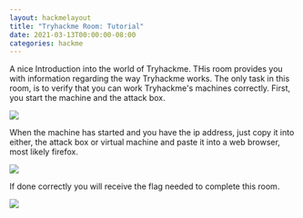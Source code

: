 ```yaml
---
layout: hackmelayout
title: "Tryhackme Room: Tutorial"
date: 2021-03-13T00:00:00-08:00 
categories: hackme
---
```


A nice Introduction into the world of Tryhackme. THis room provides you with information regarding the way Tryhackme works. The only task in this room, is to verify that you can work Tryhackme's machines correctly. First, you start the machine and the attack box.

![]({{site.baseurl}}/assets/tutorialroom000.png)

When the machine has started and you have the ip address, just copy it into either, the attack box or virtual machine and paste it into a web browser, most likely firefox. 

![]({{site.baseurl}}/assets/tutorialroom001.png)

If done correctly you will receive the flag needed to complete this room.

![]({{site.baseurl}}/assets/tutorialroom002.png)
